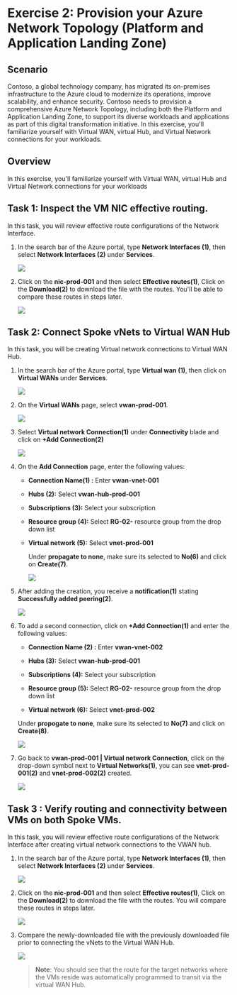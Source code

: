 # Exercise 2: Provision your Azure Network Topology (Platform and Application Landing Zone)

## Scenario 

Contoso, a global technology company, has migrated its on-premises infrastructure to the Azure cloud to modernize its operations, improve scalability, and enhance security. Contoso needs to provision a comprehensive Azure Network Topology, including both the Platform and Application Landing Zone, to support its diverse workloads and applications as part of this digital transformation initiative. 
In this exercise, you'll familiarize yourself with Virtual WAN, virtual Hub, and Virtual Network connections for your workloads.

## Overview

In this exercise, you'll familiarize yourself with Virtual WAN, virtual Hub and Virtual Network connections for your workloads

## Task 1: Inspect the VM NIC effective routing. 

In this task, you will review effective route configurations of the Network Interface.

1. In the search bar of the Azure portal, type **Network Interfaces (1)**, then select **Network Interfaces (2)** under **Services**.

     ![](./Media/05.png)
     
1. Click on the **nic-prod-001** and then select **Effective routes(1)**, Click on the **Download(2)** to download the file with the routes. You'll be able to compare these routes in steps later.

    ![](./Media/06.png)
 
## Task 2: Connect Spoke vNets to Virtual WAN Hub

In this task, you will be creating Virtual network connections to Virtual WAN Hub.

1. In the search bar of the Azure portal, type **Virtual wan (1)**, then click on **Virtual WANs** under **Services**.

      ![](./Media/07.png) 

11. On the **Virtual WANs** page, select **vwan-prod-001**.

      ![](./Media/08.png)

13. Select **Virtual network Connection(1)** under **Connectivity** blade and click on **+Add Connection(2)**

      ![](./Media/09.png)

14. On the **Add Connection** page, enter the following values:

    - **Connection Name(1) :** Enter **vwan-vnet-001**

    - **Hubs (2):** Select **vwan-hub-prod-001**

    - **Subscriptions (3):** Select your subscription
    
    - **Resource group (4):** Select **RG-02-<inject key="DeploymentID" enableCopy="false"/>** resource group from the drop down list

    - **Virtual network (5):** Select **vnet-prod-001**

      Under **propagate to none**, make sure its selected to **No(6)** and click on **Create(7)**.

        ![](./Media/10.png)

15. After adding the creation, you receive a **notification(1)** stating **Successfully added peering(2)**.

    ![](../media/30.png)

16. To add a second connection, click on **+Add Connection(1)** and enter the following values:

     - **Connection Name (2) :** Enter **vwan-vnet-002**

     - **Hubs (3):** Select **vwan-hub-prod-001**

     - **Subscriptions (4):** Select your subscription
    
     - **Resource group (5):** Select **RG-02-<inject key="DeploymentID" enableCopy="false"/>** resource group from the drop down list

     - **Virtual network (6):** Select **vnet-prod-002**

      Under **propogate to none**, make sure its selected to **No(7)** and click on **Create(8)**.
    
     ![](./Media/12.png)

17. Go back to **vwan-prod-001 | Virtual network Connection**, click on the drop-down symbol next to **Virtual Networks(1)**, you can see **vnet-prod-001(2)** and **vnet-prod-002(2)** created.

    ![](./Media/13.png)

## Task 3 : Verify routing and connectivity between VMs on both Spoke VMs.

In this task, you will review effective route configurations of the Network Interface after creating virtual network connections to the VWAN hub.

1. In the search bar of the Azure portal, type **Network Interfaces (1)**, then select **Network Interfaces (2)** under **Services**.

     ![](./Media/05.png)
     
1. Click on the **nic-prod-001** and then select **Effective routes(1)**, Click on the **Download(2)** to download the file with the routes. You will compare these routes in steps later.

     ![](./Media/14.png)

1. Compare the newly-downloaded file with the previously downloaded file prior to connecting the vNets to the Virtual WAN Hub. 

     ![](./Media/15.png)


   >**Note**: You should see that the route for the target networks where the VMs reside was automatically programmed to transit via the virtual WAN Hub. 
